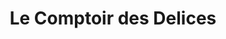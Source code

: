 ---
title: "Le Comptoir des Delices"
url: /villaviciosa-de-odon/le-comptoir-des-delices/
shop: pastelería
---